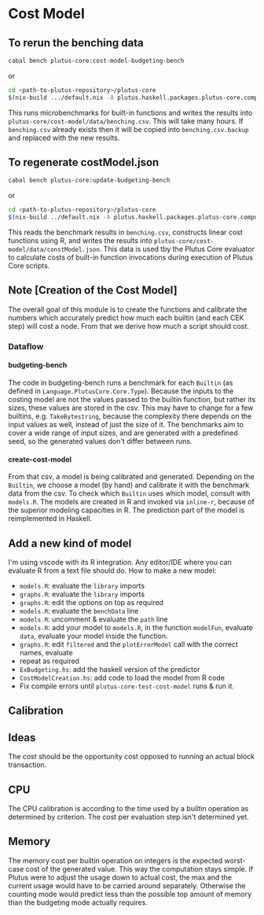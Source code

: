 # Cost Model


## To rerun the benching data

```bash
cabal bench plutus-core:cost-model-budgeting-bench
```
or
```bash
cd <path-to-plutus-repository>/plutus-core
$(nix-build .../default.nix -A plutus.haskell.packages.plutus-core.components.benchmarks.cost-model-budgeting-bench)/bin/cost-model-budgeting-bench
```
This runs microbenchmarks for built-in functions and writes the results into `plutus-core/cost-model/data/benching.csv`.  This will take many hours.
If `benching.csv` already exists then it will be copied into `benching.csv.backup` and replaced with the new results.

## To regenerate costModel.json

```bash
cabal bench plutus-core:update-budgeting-bench
```
or
```bash
cd <path-to-plutus-repository>/plutus-core
$(nix-build ../default.nix -A plutus.haskell.packages.plutus-core.components.benchmarks.update-cost-model)/bin/update-cost-model
```
This reads the benchmark results in `benching.csv`, constructs linear cost functions using R, and
writes the results into `plutus-core/cost-model/data/constModel.json`.  This data is used tby the Plutus Core evaluator to calculate
costs of built-in function invocations during execution of Plutus Core scripts.


## Note [Creation of the Cost Model]

The overall goal of this module is to create the functions and calibrate the numbers which accurately predict how much each builtin (and each CEK step) will cost a node. From that we derive how much a script should cost.

### Dataflow

#### budgeting-bench

The code in budgeting-bench runs a benchmark for each `Builtin` (as defined in `Language.PlutusCore.Core.Type`). Because the inputs to the costing model are not the values passed to the builtin function, but rather its sizes, these values are stored in the csv. This may have to change for a few builtins, e.g. `TakeBytestring`, because the complexity there depends on the input values as well, instead of just the size of it. The benchmarks aim to cover a wide range of input sizes, and are generated with a predefined seed, so the generated values don't differ between runs.

#### create-cost-model

From that csv, a model is being calibrated and generated. Depending on the `Builtin`, we choose a model (by hand) and calibrate it with the benchmark data from the csv. To check which `Builtin` uses which model, consult with `models.R`. The models are created in R and invoked via `inline-r`, because of the superior modeling capacities in R. The prediction part of the model is reimplemented in Haskell.

## Add a new kind of model

I'm using vscode with its R integration. Any editor/IDE where you can evaluate R from a text file should do.
How to make a new model:

- `models.R`: evaluate the `library` imports
- `graphs.R`: evaluate the `library` imports
- `graphs.R`: edit the options on top as required
- `models.R`: evaluate the `benchData` line
- `models.R`: uncomment & evaluate the `path` line
- `models.R`: add your model to `models.R`, in the function `modelFun`, evaluate `data`, evaluate your model inside the function.
- `graphs.R`: edit `filtered` and the `plotErrorModel` call with the correct names, evaluate
- repeat as required
- `ExBudgeting.hs`: add the haskell version of the predictor
- `CostModelCreation.hs`: add code to load the model from R code
- Fix compile errors until `plutus-core-test-cost-model` runs & run it.

## Calibration

## Ideas

The cost should be the opportunity cost opposed to running an actual block transaction.

## CPU

The CPU calibration is according to the time used by a builtin operation as
determined by criterion. The cost per evaluation step isn't determined yet.

## Memory

The memory cost per builtin operation on integers is the expected worst-case
cost of the generated value. This way the computation stays simple. If Plutus
were to adjust the usage down to actual cost, the max and the current usage
would have to be carried around separately. Otherwise the counting mode would
predict less than the possible top amount of memory than the budgeting mode
actually requires.
